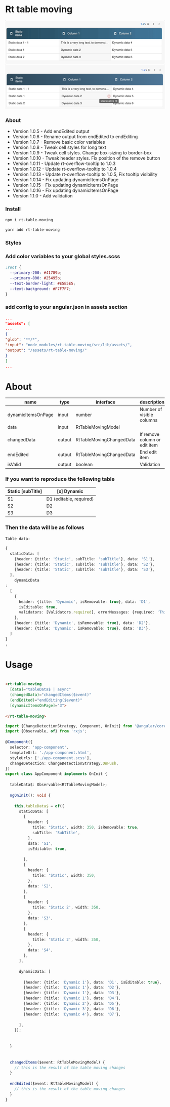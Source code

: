 # Rt table moving

![](/projects/rt-table-moving/rt-table-moving.gif)
![](/projects/rt-table-moving/rt-table-moving-validation.png)

### About

- Version 1.0.5 - Add endEdited output
- Version 1.0.6 - Rename output from endEdited to endEditing
- Version 1.0.7 - Remove basic color variables
- Version 1.0.8 - Tweak cell styles for long text
- Version 1.0.9 - Tweak cell styles. Change box-sizing to border-box
- Version 1.0.10 - Tweak header styles. Fix position of the remove button
- Version 1.0.11 - Update rt-overflow-tooltip to 1.0.3
- Version 1.0.12 - Update rt-overflow-tooltip to 1.0.4
- Version 1.0.13 - Update rt-overflow-tooltip to 1.0.5, Fix tooltip visibility
- Version 1.0.14 - Fix updating dynamicItemsOnPage
- Version 1.0.15 - Fix updating dynamicItemsOnPage
- Version 1.0.16 - Fix updating dynamicItemsOnPage
- Version 1.1.0 - Add validation

### Install

```bash
npm i rt-table-moving
```

```bash
yarn add rt-table-moving
```

### Styles

### Add color variables to your global styles.scss

```css
:root {
  --primary-200: #41789b;
  --primary-800: #25495b;
  --text-border-light: #E5E5E5;
  --text-background: #F7F7F7;
}
```

### add config to your angular.json in assets section

```json
...
"assets": [
...
{
"glob": "**/*",
"input": "node_modules/rt-table-moving/src/lib/assets/",
"output": "/assets/rt-table-moving/"
}
]
...
```

# About

| name               | type   | interface                | description                   |
|--------------------|--------|--------------------------|-------------------------------|
| dynamicItemsOnPage | input  | number                   | Number of visible columns     |
| data               | input  | RtTableMovingModel       |                               |
| changedData        | output | RtTableMovingChangedData | If remove column or edit item |
| endEdited          | output | RtTableMovingChangedData | End edit item                 |
| isValid            | output | boolean                  | Validation                    |

### If you want to reproduce the following table

| Static [subTitle] | [x] Dynamic             |
|-------------------|-------------------------|
| S1                | D1 (editable, required) |
| S2                | D2                      |
| S3                | D3                      |

### Then the data will be as follows

```Table data: ```

```ts
{
  staticData: [
    {header: {title: 'Static', subTitle: 'subTitle'}, data: 'S1'},
    {header: {title: 'Static', subTitle: 'subTitle'}, data: 'S2'},
    {header: {title: 'Static', subTitle: 'subTitle'}, data: 'S3'},
  ],
    dynamicData
:
  [
    {
      header: {title: 'Dynamic', isRemovable: true}, data: 'D1',
      isEditable: true,
      validators: [Validators.required], errorMessages: {required: 'This field is required'},
    },
    {header: {title: 'Dynamic', isRemovable: true}, data: 'D2'},
    {header: {title: 'Dynamic', isRemovable: true}, data: 'D3'},
  ]
}
;
```

# Usage

```html

<rt-table-moving
  [data]="tableData$ | async"
  (changedData)="changedItems($event)"
  (endEdited)="endEditing($event)"
  [dynamicItemsOnPage]="3">

</rt-table-moving>
```

```ts
import {ChangeDetectionStrategy, Component, OnInit} from '@angular/core';
import {Observable, of} from 'rxjs';

@Component({
  selector: 'app-component',
  templateUrl: './app-component.html',
  styleUrls: ['./app-component.scss'],
  changeDetection: ChangeDetectionStrategy.OnPush,
})
export class AppComponent implements OnInit {

  tableData$: Observable<RtTableMovingModel>;

  ngOnInit(): void {

    this.tableData$ = of({
      staticData: [
        {
          header: {
            title: 'Static', width: 350, isRemovable: true,
            subTitle: 'SubTitle',
          },
          data: 'S1',
          isEditable: true,

        },
        {
          header: {
            title: 'Static', width: 350,
          },
          data: 'S2',
        },
        {
          header: {
            title: 'Static 2', width: 350,
          },
          data: 'S3',
        },
        {
          header: {
            title: 'Static 2', width: 350,
          },
          data: 'S4',
        },
      ],

      dynamicData: [

        {header: {title: 'Dynamic 1'}, data: 'D1', isEditable: true},
        {header: {title: 'Dynamic 1'}, data: 'D2'},
        {header: {title: 'Dynamic 1'}, data: 'D3'},
        {header: {title: 'Dynamic 1'}, data: 'D4'},
        {header: {title: 'Dynamic 2'}, data: 'D5'},
        {header: {title: 'Dynamic 3'}, data: 'D6'},
        {header: {title: 'Dynamic 4'}, data: 'D7'},

      ],
    });


  }


  changedItems($event: RtTableMovingModel) {
    // this is the result of the table moving changes
  }

  endEdited($event: RtTableMovingModel) {
    // this is the result of the table moving changes
  }
}

```

